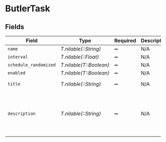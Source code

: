 # ButlerTask


## Fields

| Field                                                                            | Type                                                                             | Required                                                                         | Description                                                                      | Example                                                                          |
| -------------------------------------------------------------------------------- | -------------------------------------------------------------------------------- | -------------------------------------------------------------------------------- | -------------------------------------------------------------------------------- | -------------------------------------------------------------------------------- |
| `name`                                                                           | *T.nilable(::String)*                                                            | :heavy_minus_sign:                                                               | N/A                                                                              | BackupDatabase                                                                   |
| `interval`                                                                       | *T.nilable(::Float)*                                                             | :heavy_minus_sign:                                                               | N/A                                                                              | 3                                                                                |
| `schedule_randomized`                                                            | *T.nilable(T::Boolean)*                                                          | :heavy_minus_sign:                                                               | N/A                                                                              |                                                                                  |
| `enabled`                                                                        | *T.nilable(T::Boolean)*                                                          | :heavy_minus_sign:                                                               | N/A                                                                              |                                                                                  |
| `title`                                                                          | *T.nilable(::String)*                                                            | :heavy_minus_sign:                                                               | N/A                                                                              | Backup Database                                                                  |
| `description`                                                                    | *T.nilable(::String)*                                                            | :heavy_minus_sign:                                                               | N/A                                                                              | Create a backup copy of the server's database in the configured backup directory |